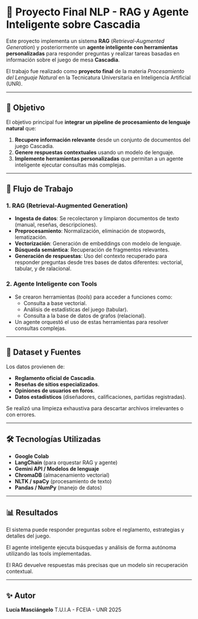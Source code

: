 # 🎯 Proyecto Final NLP - RAG y Agente Inteligente sobre Cascadia

Este proyecto implementa un sistema **RAG** (*Retrieval-Augmented Generation*) y posteriormente un **agente inteligente con herramientas personalizadas** para responder preguntas y realizar tareas basadas en información sobre el juego de mesa **Cascadia**.

El trabajo fue realizado como **proyecto final** de la materia *Procesamiento del Lenguaje Natural* en la Tecnicatura Universitaria en Inteligencia Artificial (UNR).

---

## 📌 Objetivo
El objetivo principal fue **integrar un pipeline de procesamiento de lenguaje natural** que:
1. **Recupere información relevante** desde un conjunto de documentos del juego Cascadia.
2. **Genere respuestas contextuales** usando un modelo de lenguaje.
3. **Implemente herramientas personalizadas** que permitan a un agente inteligente ejecutar consultas más complejas.

---

## 🔄 Flujo de Trabajo

### 1. RAG (Retrieval-Augmented Generation)
- **Ingesta de datos**: Se recolectaron y limpiaron documentos de texto (manual, reseñas, descripciones).
- **Preprocesamiento**: Normalización, eliminación de stopwords, lematización.
- **Vectorización**: Generación de embeddings con modelo de lenguaje.
- **Búsqueda semántica**: Recuperación de fragmentos relevantes.
- **Generación de respuestas**: Uso del contexto recuperado para responder preguntas desde tres bases de datos diferentes: vectorial, tabular, y de ralacional.

### 2. Agente Inteligente con Tools
- Se crearon herramientas (*tools*) para acceder a funciones como:
  - Consulta a base vectorial.
  - Análisis de estadísticas del juego (tabular).
  - Consulta a la base de datos de grafos (relacional).
- Un agente orquestó el uso de estas herramientas para resolver consultas complejas.

---

## 📂 Dataset y Fuentes
Los datos provienen de:
- **Reglamento oficial de Cascadia**.
- **Reseñas de sitios especializados**.
- **Opiniones de usuarios en foros**.
- **Datos estadísticos** (diseñadores, calificaciones, partidas registradas).

Se realizó una limpieza exhaustiva para descartar archivos irrelevantes o con errores.

---

## 🛠 Tecnologías Utilizadas
- **Google Colab**
- **LangChain** (para orquestar RAG y agente)
- **Gemini API / Modelos de lenguaje**
- **ChromaDB** (almacenamiento vectorial)
- **NLTK / spaCy** (procesamiento de texto)
- **Pandas / NumPy** (manejo de datos)

---

## 📊 Resultados
El sistema puede responder preguntas sobre el reglamento, estrategias y detalles del juego.

El agente inteligente ejecuta búsquedas y análisis de forma autónoma utilizando las tools implementadas.

El RAG devuelve respuestas más precisas que un modelo sin recuperación contextual.

---
## ✨ Autor
**Lucía Masciángelo**
T.U.I.A - FCEIA - UNR
2025
